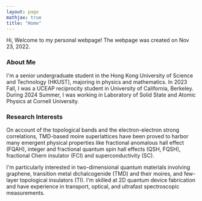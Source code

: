 ```yaml
---
layout: page
mathjax: true
title: "Home"
---
```


Hi, Welcome to my personal webpage! The webpage was created on Nov 23, 2022.

### About Me
I'm a senior undergraduate student in the Hong Kong University of Science and Technology (HKUST), majoring in physics and mathematics. In 2023 Fall, I was a UCEAP reciprocity student in University of California, Berkeley. During 2024 Summer, I was working in Laboratory of Solid State and Atomic Physics at Cornell University.

### Research Interests
On account of the topological bands and the electron-electron strong correlations, TMD-based moire superlattices have been proved to harbor many emergent physical properties like fractional anomalous hall effect (FQAH), integer and fractional quantum spin hall effects (QSH, FQSH), fractional Chern insulator (FCI) and superconductivity (SC). 

I'm particularly interested in two-dimensional quantum materials involving graphene, transition metal dichalcogenide (TMD) and their moires, and few-layer topological insulators (TI). I'm skilled at 2D quantum device fabrication and have experience in transport, optical, and ultrafast spectroscopic measurements. 



